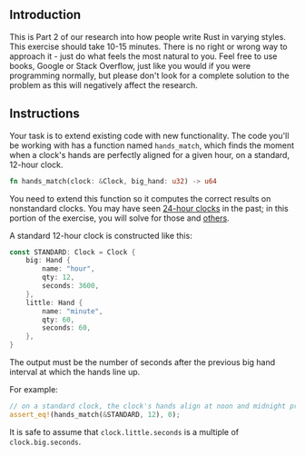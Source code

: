 ## Introduction

This is Part 2 of our research into how people write Rust in varying styles. This exercise should take 10-15 minutes. There is no right or wrong way to approach it - just do what feels the most natural to you. Feel free to use books, Google or Stack Overflow, just like you would if you were programming normally, but please don't look for a complete solution to the problem as this will negatively affect the research.

## Instructions

Your task is to extend existing code with new functionality. The code you'll be working with has a function named `hands_match`, which finds the moment when a clock's hands are perfectly aligned for a given hour, on a standard, 12-hour clock. 

```rust
fn hands_match(clock: &Clock, big_hand: u32) -> u64
```

You need to extend this function so it computes the correct results on nonstandard clocks. You may have seen [24-hour clocks](https://i.pinimg.com/originals/d0/0c/c2/d00cc2c17993ca8e1faf603fbd308d27.png) in the past; in this portion of the exercise, you will solve for those and [others](https://en.wikipedia.org/wiki/Clock_of_the_Long_Now).

A standard 12-hour clock is constructed like this:

```rust
const STANDARD: Clock = Clock {
    big: Hand {
        name: "hour",
        qty: 12,
        seconds: 3600,
    },
    little: Hand {
        name: "minute",
        qty: 60,
        seconds: 60,
    },
}
```
The output must be the number of seconds after the previous big hand interval at which the hands line up.

For example:

```rust
// on a standard clock, the clock's hands align at noon and midnight precisely
assert_eq!(hands_match(&STANDARD, 12), 0);
```

It is safe to assume that `clock.little.seconds` is a multiple of `clock.big.seconds`.